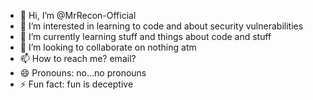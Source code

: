 - 👋 Hi, I’m @MrRecon-Official
- 👀 I’m interested in learning to code and about security vulnerabilities 
- 🌱 I’m currently learning stuff and things about code and stuff
- 💞️ I’m looking to collaborate on nothing atm
- 📫 How to reach me? email?
- 😄 Pronouns: no...no pronouns
- ⚡ Fun fact: fun is deceptive

<!---
MrRecon-Official/MrRecon-Official is a ✨ special ✨ repository because its `README.md` (this file) appears on your GitHub profile.
You can click the Preview link to take a look at your changes.
--->
